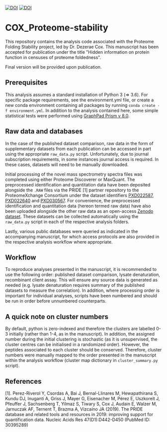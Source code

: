 [![DOI](https://zenodo.org/badge/DOI/10.5281/zenodo.4287766.svg)](https://doi.org/10.5281/zenodo.4287766) [![DOI](https://zenodo.org/badge/DOI/10.5281/zenodo.4280620.svg)](https://doi.org/10.5281/zenodo.4280620)
# COX_Proteome-stability

This repository contains the analysis code associated with the Proteome Folding Stability project, led by Dr. Dezerae Cox. This manuscript has been accepted for publication under the title "Hidden information on protein function in censuses of proteome foldedness".

Final version will be provided upon publication.

## Prerequisites

This analysis assumes a standard installation of Python 3 (=> 3.6). For specific package requirements, see the environment.yml file, or  create a new conda environment containing all packages by running ```conda create -f environment.yml```. In addition to the analysis contained here, some simple statistical tests were performed using [GraphPad Prism v 8.0](https://www.graphpad.com/scientific-software/prism/). 

## Raw data and databases

In the case of the published dataset comparison, raw data in the form of supplementary datasets from each publication can be accessed in part using the appropriate ```raw_data.py``` script. Unfortunately, due to journal subscription requirements, in some instances journal access is required. In these cases, datasets will need to be manually downloaded.

Initial processing of the novel mass spectrometry spectra files was completed using either Proteome Discoverer or MaxQuant. The preprocessed identification and quantitation data have been deposited alongside the ```.RAW``` files via the PRIDE [1] partner repository to the ProteomeXchange Consortium under the dataset identifiers [PXD022587](http://proteomecentral.proteomexchange.org/cgi/GetDataset?ID=PXD022587), [PXD022640](http://proteomecentral.proteomexchange.org/cgi/GetDataset?ID=PXD022640) and [PXD030567](http://proteomecentral.proteomexchange.org/cgi/GetDataset?ID=PXD030567). For convenience, the preprocessed identification and quantitation data (hereon termed raw data) have also been uploaded alongside the other raw data as an open-access [Zenodo dataset](https://doi.org/10.5281/zenodo.4280620). These datasets can be collected automatically using the ```raw_data.py``` script in each of the respective analysis folders.

Lastly, various public databases were queried as indicated in the accompanying manuscript, for which access protocols are also provided in the respective analysis workflow where appropriate.

## Workflow

To reproduce analyses presented in the manuscript, it is recommended to use the following order: published dataset comparison, lysate denaturation, recombinant client assay. This will ensure any source data is generated as needed (e.g. lysate denaturation requires summary of the published datasets to measure the correlation). In addition, where processing order is important for individual analyses, scripts have been numbered and should be run in order before unnumbered counterparts.

## A quick note on cluster numbers

By default, python is zero-indexed and therefore the clusters are labelled 0-3 initially (rather than 1-4, as in the manuscript). In addition, the assigned number during the initial clustering is stochastic (as it is unsupervised, the cluster centres can be initialised in a randomized order). However, the peptides associated to each cluster should be conserved. Therefore, cluster numbers were manually mapped to the order presented in the manuscript within the analysis workflow (cluster map dictionary in ```cluster_summary.py``` script).


## References

[1]. Perez-Riverol Y, Csordas A, Bai J, Bernal-Llinares M, Hewapathirana S, Kundu DJ, Inuganti A, Griss J, Mayer G, Eisenacher M, Pérez E, Uszkoreit J, Pfeuffer J, Sachsenberg T, Yilmaz S, Tiwary S, Cox J, Audain E, Walzer M, Jarnuczak AF, Ternent T, Brazma A, Vizcaíno JA (2019). The PRIDE database and related tools and resources in 2019: improving support for quantification data. Nucleic Acids Res 47(D1):D442-D450 (PubMed ID: 30395289)